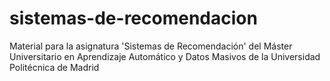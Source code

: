 # sistemas-de-recomendacion
Material para la asignatura 'Sistemas de Recomendación' del Máster Universitario en Aprendizaje Automático y Datos Masivos de la Universidad Politécnica de Madrid
